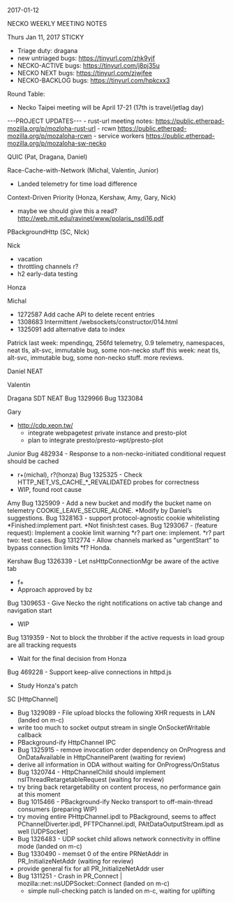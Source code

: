 2017-01-12

NECKO WEEKLY MEETING NOTES

Thurs Jan 11, 2017
STICKY
- Triage duty: dragana
-  new untriaged bugs: https://tinyurl.com/zhk9yjf
- NECKO-ACTIVE bugs: https://tinyurl.com/j8pj35u
- NECKO NEXT bugs: https://tinyurl.com/zjwjfee
- NECKO-BACKLOG bugs:  https://tinyurl.com/hpkcxx3

Round Table:
- Necko Taipei meeting will be April 17-21 (17th is travel/jetlag day)

---PROJECT UPDATES---
    - rust-url meeting notes: https://public.etherpad-mozilla.org/p/mozloha-rust-url
    - rcwn https://public.etherpad-mozilla.org/p/mozaloha-rcwn
    - service workers https://public.etherpad-mozilla.org/p/mozaloha-sw-necko

QUIC  (Pat, Dragana, Daniel)


Race-Cache-with-Network (Michal, Valentin, Junior)
- Landed telemetry for time load difference

Context-Driven Priority  (Honza, Kershaw, Amy, Gary, Nick)
- maybe we should give this a read? http://web.mit.edu/ravinet/www/polaris_nsdi16.pdf

PBackgroundHttp (SC, NIck)


Nick
- vacation
- throttling channels r?
- h2 early-data testing

Honza

Michal
 - 1272587 Add cache API to delete recent entries
 - 1308683 Intermittent /websockets/constructor/014.html
 - 1325091 add alternative data to index

Patrick
  last week: mpendingq, 256fd telemetry, 0.9 telemetry, namespaces, neat tls, alt-svc, immutable bug, some non-necko stuff
  this week: neat tls, alt-svc, immutable bug, some non-necko stuff. more reviews.

Daniel
   NEAT

Valentin


Dragana
SDT
NEAT
Bug  1329966
Bug 1323084

Gary
- http://cdp.xeon.tw/
  - integrate webpagetest private instance and presto-plot
  - plan to integrate presto/presto-wpt/presto-plot

Junior
Bug 482934 -       Response to a non-necko-initiated conditional request should be cached 
- r+(michal), r?(honza)
Bug 1325325 -       Check HTTP_NET_VS_CACHE_*_REVALIDATED probes for correctness
- WIP, found root cause


Amy
Bug 1325909 - Add a new bucket and modify the bucket name on telemetry COOKIE_LEAVE_SECURE_ALONE.
*Modify by Daniel’s suggestions.
Bug 1328163 - support protocol-agnostic cookie whitelisting
*Finished:implement part.
*Not finish:test cases.
Bug 1293067 - (feature request): Implement a cookie limit warning 
*r? part one: implement.
*r? part two: test cases.
Bug 1312774 - Allow channels marked as "urgentStart" to bypass connection limits
*f? Honda.

Kershaw
Bug 1326339 - Let nsHttpConnectionMgr be aware of the active tab
- f+
- Approach approved by bz

Bug 1309653 - Give Necko the right notifications on active tab change and navigation start
- WIP

Bug 1319359 -  Not to block the throbber if the active requests in load group are all tracking requests
- Wait for the final decision from Honza

Bug 469228 -  Support keep-alive connections in httpd.js
- Study Honza's patch

SC
[HttpChannel]
- Bug 1329089 - File upload blocks the following XHR requests in LAN (landed on m-c)
 - write too much to socket output stream in single OnSocketWritable callback
- PBackground-ify HttpChannel IPC
 - Bug 1325915 - remove invocation order dependency on OnProgress and OnDataAvailable in HttpChannelParent (waiting for review)
  - derive all information in ODA without waiting for OnProgress/OnStatus
 - Bug 1320744 - HttpChannelChild should implement nsIThreadRetargetableRequest (waiting for review)
  - try bring back retargetability on content process, no performance gain at this moment
 - Bug 1015466 - PBackground-ify Necko transport to off-main-thread consumers (preparing WIP)
  - try moving entire PHttpChannel.ipdl to PBackground, seems to affect PChannelDiverter.ipdl, PFTPChannel.ipdl, PAltDataOutputStream.ipdl as well
[UDPSocket]
- Bug 1326483 - UDP socket child allows network connectivity in offline mode (landed on m-c)
 - Bug 1330490 - memset 0 of the entire PRNetAddr in PR_InitializeNetAddr (waiting for review)
  - provide general fix for all PR_InitializeNetAddr user
- Bug 1311251 - Crash in PR_Connect | mozilla::net::nsUDPSocket::Connect (landed on m-c)
  - simple null-checking patch is landed on m-c, waiting for uplifting

